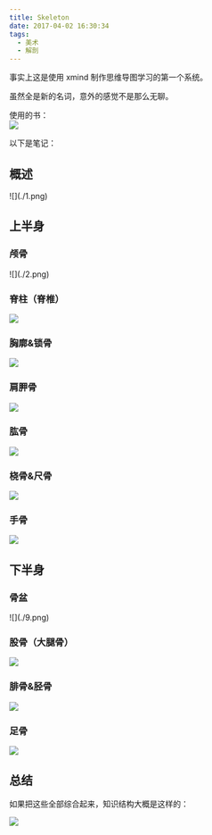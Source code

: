 ```yaml
---
title: Skeleton
date: 2017-04-02 16:30:34
tags:
  - 美术
  - 解剖
---
```


事实上这是使用 xmind 制作思维导图学习的第一个系统。

虽然全是新的名词，意外的感觉不是那么无聊。

使用的书：  
![](./0.jpg)

以下是笔记：

<h2>概述</h2> 
![](./1.png)

<h2>上半身</h2>  
<h3>颅骨</h3>
![](./2.png)

<h3>脊柱（脊椎）</h3>

![](./3.png)

<h3>胸廓&锁骨</h3>

![](./4.png)

<h3>肩胛骨</h3>

![](./5.png)

<h3> 肱骨 </h3>

![](./6.png)

<h3>桡骨&尺骨</h3>

![](./7.png)

<h3>手骨</h3>

![](./8.png)

<h2>下半身</h2>

<h3>骨盆</h3>  
![](./9.png)

<h3>股骨（大腿骨）</h3>

![](./10.png)

<h3>腓骨&胫骨</h3>

![](./11.png)

<h3>足骨</h3>

![](./12.png)

<h2>总结</h2>

如果把这些全部综合起来，知识结构大概是这样的：

![](./13.png)
